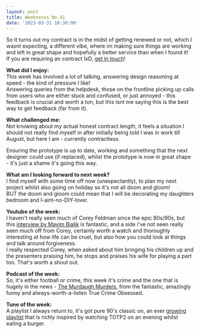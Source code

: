 ```yaml
---
layout: post
title: Weeknotes No.41
date: '2023-03-31 10:30:00'
---
```

So it turns out my contract is in the midst of getting renewed or not, which I wasnt expecting, a different vibe, where im making sure things are working and left in great shape and hopefully a better service than when I found it!<br>
If you are requiring an contract IxD, <a href="https://michaelcattell.com/contact.html" title="get in touch and see if we can work together">get in touch</a>!

<strong>What did I enjoy:</strong><br>
This week has involved a lot of talking, answering design reasoning at speed - the kind of pressure I like!<br>
Answering queries from the helpdesk, those on the frontline picking up calls from users who are either stuck and confused, or just annoyed - this feedback is crucial and worth a ton, but this isnt me saying this is the best way to get feedback (far from it).

<strong>What challenged me:</strong><br>
Not knowing about my actual honest contract length, it feels a situation I should not really find myself in after initially being told I was in work till August, but here I am - currently contractless.

Ensuring the prototype is up to date, working and something that the next designer could use (if replaced), whilst the prototype is now in great shape - it's just a shame it's going this way.

<strong>What am I looking forward to next week?</strong><br>
I find myself with some time off now (unexpectantly), to plan my next project whilst also going on holiday so it's not all doom and gloom!<br>
BUT the doom and gloom could mean that I will be decorating my daughters bedroom and I-aint-no-DIY-lover.

<strong>Youtube of the week:</strong><br>
I haven't really seen much of Corey Feldman since the epic 80s/90s, but this <a href="https://www.youtube.com/watch?v=GTlGthr4mi0" title="Corey Feldman interview by Mayim Bialik">interview by Mayim Bialik</a> is fantastic, and a side i've not seen really seen much off from Corey, certainly worth a watch and thoroughly interesting at how life can be cruel, but also how you could look at things and talk around forgiveness.<br>
I really respected Corey, when asked about him bringing his children up and the presenters praising him, he stops and praises his wife for playing a part too. That's worth a shout out.

<strong>Podcast of the week:</strong><br>
So, it's either football or crime, this week it's crime and the one that is hugely in the news - <a href="https://open.spotify.com/episode/19YkTRbToUh2IIKMgtG7rG?si=802cf571b9e94c55" title="The Murdaugh Murders podcast on the True Crime Obsessed">The Murdaugh Murders</a>, from the fantastic, amazingly funny and always-worth-a-listen True Crime Obsessed.

<strong>Tune of the week:</strong><br>
A playlist I always return to, it's got pure 90's classic on, an ever <a href="https://open.spotify.com/playlist/1MXsGYMs84cQmaUtvfmb7e?si=dc72d42138be4d53">growing playlist</a> that is richly inspired by watching TOTP2 on an evening whilst eating a burger.


